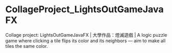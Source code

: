 # CollageProject_LightsOutGameJavaFX
Collage project: LightsOutGameJavaFX | 大學作品：燈滅遊戲 | A logic puzzle game where clicking a tile flips its color and its neighbors — aim to make all tiles the same color.
